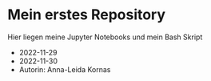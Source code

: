 # Mein erstes Repository 
Hier liegen meine Jupyter Notebooks und mein Bash Skript

- 2022-11-29 
- 2022-11-30
- Autorin: Anna-Leida Kornas

